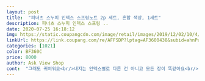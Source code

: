 ```yaml
---
layout: post 
title:  "피너츠 스누피 인덱스 스프링노트 2p 세트, 혼합 색상, 1세트" 
description: 피너츠 스누피 인덱스 스프링 ..
date: 2020-07-25 16:18:12 
img: https://static.coupangcdn.com/image/retail/images/2019/12/02/10/4/7ae785c1-7a52-4973-94b7-1390bc42e1f0.jpg 
linkUrl: https://link.coupang.com/re/AFFSDP?lptag=AF3600438&subid=ahnPublicAsk&pageKey=346720997&itemId=1100531297&vendorItemId=5627808808&traceid=V0-113-0c68cfdf22cadbe1 
categories: [1021] 
color: BF360C 
price: 8000 
author: Ask View Shop 
cont:  "그래도 귀여워요<br/>내지는 인덱스별로 다른 건 아니고 모든 장이 똑같아요<br/>너 무 귀 여 워 요<br/>너무 귀여워요<br/>너무 마음에 들어서 또 바로 주문했답니다.<br/><br/>당장 쓰고 싶지만 참았다가 쓰려구요ㅋ<br/>더 사려구요ㅋ<br/>생각보다 크고, 두껍고, 훨씬 예뻐요.<br/><br/>앞면과 뒷면만 달라요<br/>어쩜 이리 예쁜지<br/>정말 너무너무 마음에 들어요.<br/><br/>참지 못하고 사용하걱 되면 다시 또 주문해서 쟁여두려구요<br/>한장한장 넘기면 더 예쁘네요ㅋ<br/>홀린듯 사버려서 어디에 쓸지 잘은 모르겠지만 그래도 너무 귀엽습니다<br/>" 
---
```

